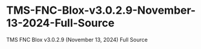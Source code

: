 # TMS-FNC-Blox-v3.0.2.9-November-13-2024-Full-Source
TMS FNC Blox v3.0.2.9 (November 13, 2024) Full Source

